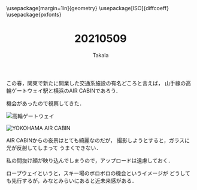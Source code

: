 ﻿---
title: 20210509
yesterday: 20210508
tomorrow: 20210510
days: 499
author: Takala
header-includes:
  - \usepackage[margin=1in]{geometry}
  - \usepackage[ISO]{diffcoeff}
  - \usepackage{pxfonts}
---


この春，関東で新たに開業した交通系施設の有名どころと言えば，
山手線の高輪ゲートウェイ駅と横浜のAIR CABINであろう．


機会があったので視察してきた．


![高輪ゲートウェイ](https://i.imgur.com/jQhKSGb.jpg)



![YOKOHAMA AIR CABIN](https://i.imgur.com/Ebd6YBh.jpg)


AIR CABINからの夜景はとても綺麗なのだが，
撮影しようとすると，ガラスに光が反射してしまって
うまくできない．



私の間抜け顔が映り込んでしまうので，アップロードは遠慮しておく．



ロープウェイというと，スキー場のボロボロの機会というイメージが
どうしても先行するが，みなとみらいにあると近未来感がある．


